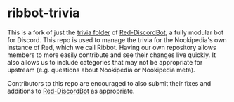 # ribbot-trivia

This is a fork of just the [trivia folder]((https://github.com/Cog-Creators/Red-DiscordBot/tree/V3/develop/redbot/cogs/trivia/data/lists/)) of [Red-DiscordBot](https://github.com/Cog-Creators/Red-DiscordBot), a fully modular bot for Discord. This repo is used to manage the trivia for the Nookipedia's own instance of Red, which we call Ribbot. Having our own repository allows members to more easily contribute and see their changes live quickly. It also allows us to include categories that may not be appropriate for upstream (e.g. questions about Nookipedia or Nookipedia meta).

Contributors to this repo are encouraged to also submit their fixes and additions to [Red-DiscordBot](https://github.com/Cog-Creators/Red-DiscordBot) as appropriate.
